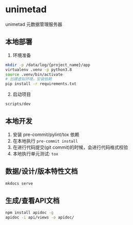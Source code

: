 # unimetad

unimetad 元数据管理服务器

## 本地部署

1. 环境准备

```sh
mkdir -p /data/log/{project_name}/app
virtualenv .venv -p python3.8
source .venv/bin/activate
# 创建虚拟环境，安装依赖
pip install -r requirements.txt
```


2. 启动项目


```sh
scripts/dev
```

## 本地开发

1. 安装 pre-commit/pylint/tox 依赖
2. 在本地执行 `pre-commit install`
3. 在进行代码提交(git commit)的时候，会进行代码格式校验
4. 本地执行单元测试: `tox`

## 数据/设计/版本特性文档

```sh
mkdocs serve
```


## 生成/查看API文档

```sh
npm install apidoc -g
apidoc -i api/views -o apidoc/
```